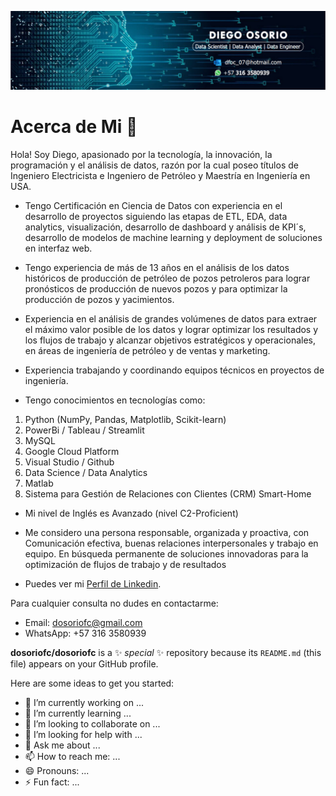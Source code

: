 ![Acerca de Mi Banner](Banner.jpeg)

# Acerca de Mi 👋

Hola! Soy Diego, apasionado por la tecnología, la innovación, la programación y el análisis de datos,  razón por la cual poseo títulos de Ingeniero Electricista e Ingeniero de Petróleo y Maestría en Ingeniería en USA.  

- Tengo Certificación en Ciencia de Datos con experiencia en el desarrollo de proyectos siguiendo las etapas de ETL, EDA, data analytics, visualización, desarrollo de dashboard y análisis de KPI´s, desarrollo de modelos de machine learning y deployment de soluciones en interfaz web.

- Tengo experiencia de más de 13 años en el análisis de los datos históricos de producción de petróleo de pozos petroleros para lograr pronósticos de producción de nuevos pozos y para optimizar la producción de pozos y yacimientos. 

- Experiencia en el análisis de grandes volúmenes de datos para extraer el máximo valor posible de los datos y lograr optimizar los resultados y los flujos de trabajo y alcanzar objetivos estratégicos y operacionales, en áreas de ingeniería de petróleo y de ventas y marketing.

- Experiencia trabajando y coordinando equipos técnicos en proyectos de ingeniería. 

- Tengo conocimientos en tecnologías como:
 1. Python (NumPy, Pandas, Matplotlib, Scikit-learn)
 2. PowerBi / Tableau / Streamlit
 3. MySQL
 4. Google Cloud Platform
 5. Visual Studio / Github
 6. Data Science / Data Analytics
 7. Matlab
 8. Sistema para Gestión de Relaciones con Clientes (CRM) Smart-Home

- Mi nivel de Inglés es Avanzado (nivel C2-Proficient)

- Me considero una persona responsable, organizada y proactiva, con Comunicación efectiva,  buenas relaciones interpersonales y trabajo en equipo. En búsqueda permanente de soluciones innovadoras para la optimización de flujos de trabajo y de resultados 

- Puedes ver mi [Perfil de Linkedin](www.linkedin.com/in/diego-fernando-osorio-8816b156).
 
Para cualquier consulta no dudes en contactarme:

- Email:     dosoriofc@gmail.com
- WhatsApp:  +57 316 3580939

**dosoriofc/dosoriofc** is a ✨ _special_ ✨ repository because its `README.md` (this file) appears on your GitHub profile.

Here are some ideas to get you started:

- 🔭 I’m currently working on ...
- 🌱 I’m currently learning ...
- 👯 I’m looking to collaborate on ...
- 🤔 I’m looking for help with ...
- 💬 Ask me about ...
- 📫 How to reach me: ...
- 😄 Pronouns: ...
- ⚡ Fun fact: ...

